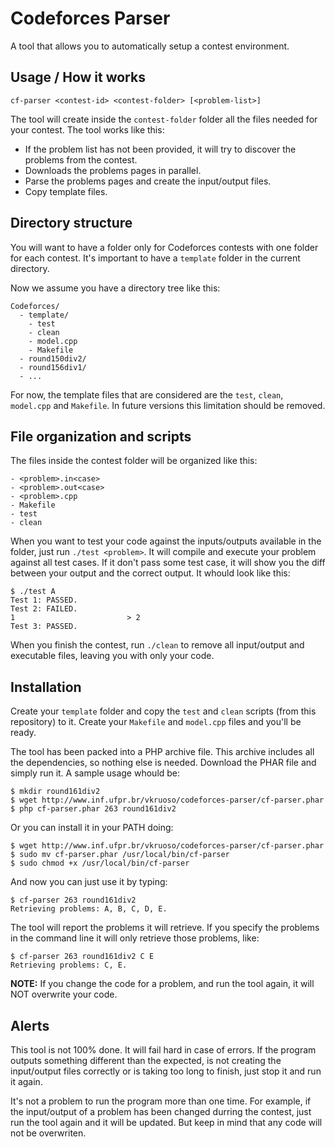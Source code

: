 Codeforces Parser
=================

A tool that allows you to automatically setup a contest environment.

Usage / How it works
--------------------

    cf-parser <contest-id> <contest-folder> [<problem-list>]
    
The tool will create inside the `contest-folder` folder all the files needed for your contest. The tool works like this:

  - If the problem list has not been provided, it will try to discover the problems from the contest.
  - Downloads the problems pages in parallel.
  - Parse the problems pages and create the input/output files.
  - Copy template files.
    
Directory structure
-------------------

You will want to have a folder only for Codeforces contests with one folder for each contest. It's important to have a `template` folder in the current directory.

Now we assume you have a directory tree like this:

    Codeforces/
      - template/
        - test
        - clean
        - model.cpp
        - Makefile
      - round150div2/
      - round156div1/
      - ...
      
For now, the template files that are considered are the `test`, `clean`, `model.cpp` and `Makefile`. In future versions this limitation should be removed.

File organization and scripts
-----------------------------

The files inside the contest folder will be organized like this:

    - <problem>.in<case>
    - <problem>.out<case>
    - <problem>.cpp
    - Makefile
    - test
    - clean
    
When you want to test your code against the inputs/outputs available in the folder, just run `./test <problem>`. It will compile and execute your problem against all test cases. If it don't pass some test case, it will show you the diff between your output and the correct output. It whould look like this:

    $ ./test A
    Test 1: PASSED.
    Test 2: FAILED.
    1                         > 2
    Test 3: PASSED.
    
When you finish the contest, run `./clean` to remove all input/output and executable files, leaving you with only your code.

Installation
------------

Create your `template` folder and copy the `test` and `clean` scripts (from this repository) to it. Create your `Makefile` and `model.cpp` files and you'll be ready.

The tool has been packed into a PHP archive file. This archive includes all the dependencies, so nothing else is needed. Download the PHAR file and simply run it. A sample usage whould be:

    $ mkdir round161div2
    $ wget http://www.inf.ufpr.br/vkruoso/codeforces-parser/cf-parser.phar
    $ php cf-parser.phar 263 round161div2
    
Or you can install it in your PATH doing:

    $ wget http://www.inf.ufpr.br/vkruoso/codeforces-parser/cf-parser.phar
    $ sudo mv cf-parser.phar /usr/local/bin/cf-parser
    $ sudo chmod +x /usr/local/bin/cf-parser
    
And now you can just use it by typing:

    $ cf-parser 263 round161div2
    Retrieving problems: A, B, C, D, E.
    
The tool will report the problems it will retrieve. If you specify the problems in the command line it will only retrieve those problems, like:

    $ cf-parser 263 round161div2 C E
    Retrieving problems: C, E.

**NOTE:** If you change the code for a problem, and run the tool again, it will NOT overwrite your code.

Alerts
------

This tool is not 100% done. It will fail hard in case of errors. If the program outputs something different than the expected, is not creating the input/output files correctly or is taking too long to finish, just stop it and run it again.

It's not a problem to run the program more than one time. For example, if the input/output of a problem has been changed durring the contest, just run the tool again and it will be updated. But keep in mind that any code will not be overwriten.
